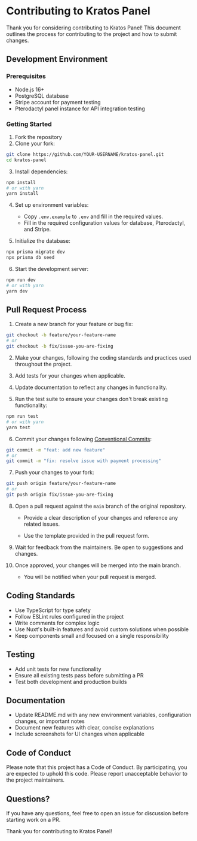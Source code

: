 # Contributing to Kratos Panel

Thank you for considering contributing to Kratos Panel! This document outlines the process for contributing to the project and how to submit changes.

## Development Environment

### Prerequisites

- Node.js 16+
- PostgreSQL database
- Stripe account for payment testing
- Pterodactyl panel instance for API integration testing

### Getting Started

1. Fork the repository
2. Clone your fork:
```bash
git clone https://github.com/YOUR-USERNAME/kratos-panel.git
cd kratos-panel
```
3. Install dependencies:
```bash
npm install
# or with yarn
yarn install
```
4. Set up environment variables:
    - Copy `.env.example` to `.env` and fill in the required values.
    - Fill in the required configuration values for database, Pterodactyl, and Stripe.

5. Initialize the database:
```bash
npx prisma migrate dev
npx prisma db seed
```

6. Start the development server:
```bash
npm run dev
# or with yarn
yarn dev
```

## Pull Request Process
1. Create a new branch for your feature or bug fix:
```bash
git checkout -b feature/your-feature-name
# or
git checkout -b fix/issue-you-are-fixing
```

2. Make your changes, following the coding standards and practices used throughout the project.

3. Add tests for your changes when applicable.

4. Update documentation to reflect any changes in functionality.

5. Run the test suite to ensure your changes don't break existing functionality:

```bash
npm run test
# or with yarn
yarn test
```

6. Commit your changes following [Conventional Commits](https://www.conventionalcommits.org/):
```bash
git commit -m "feat: add new feature"
# or
git commit -m "fix: resolve issue with payment processing"
```

7. Push your changes to your fork:
```bash
git push origin feature/your-feature-name
# or
git push origin fix/issue-you-are-fixing
```

8. Open a pull request against the `main` branch of the original repository.
    - Provide a clear description of your changes and reference any related issues.

    - Use the template provided in the pull request form.


9. Wait for feedback from the maintainers. Be open to suggestions and changes.


10. Once approved, your changes will be merged into the main branch.
    - You will be notified when your pull request is merged.


## Coding Standards
- Use TypeScript for type safety
- Follow ESLint rules configured in the project
- Write comments for complex logic
- Use Nuxt's built-in features and avoid custom solutions when possible
- Keep components small and focused on a single responsibility

## Testing

- Add unit tests for new functionality
- Ensure all existing tests pass before submitting a PR
- Test both development and production builds

## Documentation

- Update README.md with any new environment variables, configuration changes, or important notes
- Document new features with clear, concise explanations
- Include screenshots for UI changes when applicable

## Code of Conduct

Please note that this project has a Code of Conduct. By participating, you are expected to uphold this code. Please report unacceptable behavior to the project maintainers.

## Questions?

If you have any questions, feel free to open an issue for discussion before starting work on a PR.

Thank you for contributing to Kratos Panel!